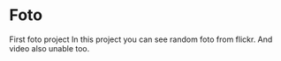 # Foto
First foto project
In this project you can see random foto from flickr. And video also unable too.
